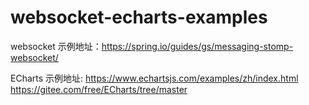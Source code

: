 # websocket-echarts-examples
websocket 示例地址：https://spring.io/guides/gs/messaging-stomp-websocket/

ECharts 示例地址:
  https://www.echartsjs.com/examples/zh/index.html
  https://gitee.com/free/ECharts/tree/master
